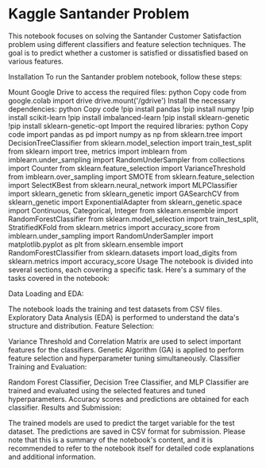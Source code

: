 # Kaggle Santander Problem

This notebook focuses on solving the Santander Customer Satisfaction problem using different classifiers and feature selection techniques. The goal is to predict whether a customer is satisfied or dissatisfied based on various features.

Installation
To run the Santander problem notebook, follow these steps:

Mount Google Drive to access the required files:
python
Copy code
from google.colab import drive
drive.mount('/gdrive')
Install the necessary dependencies:
python
Copy code
!pip install pandas
!pip install numpy
!pip install scikit-learn
!pip install imbalanced-learn
!pip install sklearn-genetic
!pip install sklearn-genetic-opt
Import the required libraries:
python
Copy code
import pandas as pd
import numpy as np
from sklearn.tree import DecisionTreeClassifier
from sklearn.model_selection import train_test_split
from sklearn import tree, metrics
import imblearn
from imblearn.under_sampling import RandomUnderSampler
from collections import Counter
from sklearn.feature_selection import VarianceThreshold
from imblearn.over_sampling import SMOTE
from sklearn.feature_selection import SelectKBest
from sklearn.neural_network import MLPClassifier
import sklearn_genetic
from sklearn_genetic import GASearchCV
from sklearn_genetic import ExponentialAdapter
from sklearn_genetic.space import Continuous, Categorical, Integer
from sklearn.ensemble import RandomForestClassifier
from sklearn.model_selection import train_test_split, StratifiedKFold
from sklearn.metrics import accuracy_score
from imblearn.under_sampling import RandomUnderSampler
import matplotlib.pyplot as plt
from sklearn.ensemble import RandomForestClassifier
from sklearn.datasets import load_digits
from sklearn.metrics import accuracy_score
Usage
The notebook is divided into several sections, each covering a specific task. Here's a summary of the tasks covered in the notebook:

Data Loading and EDA:

The notebook loads the training and test datasets from CSV files.
Exploratory Data Analysis (EDA) is performed to understand the data's structure and distribution.
Feature Selection:

Variance Threshold and Correlation Matrix are used to select important features for the classifiers.
Genetic Algorithm (GA) is applied to perform feature selection and hyperparameter tuning simultaneously.
Classifier Training and Evaluation:

Random Forest Classifier, Decision Tree Classifier, and MLP Classifier are trained and evaluated using the selected features and tuned hyperparameters.
Accuracy scores and predictions are obtained for each classifier.
Results and Submission:

The trained models are used to predict the target variable for the test dataset.
The predictions are saved in CSV format for submission.
Please note that this is a summary of the notebook's content, and it is recommended to refer to the notebook itself for detailed code explanations and additional information.
